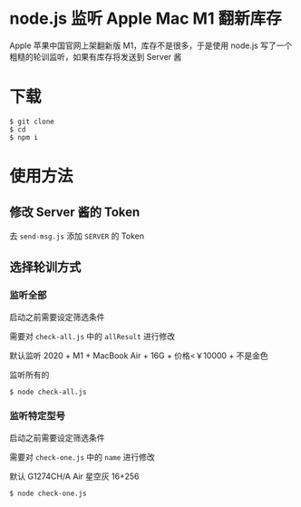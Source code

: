 # node.js 监听 Apple Mac M1 翻新库存

Apple 苹果中国官网上架翻新版 M1，库存不是很多，于是使用 node.js 写了一个粗糙的轮训监听，如果有库存将发送到 Server 酱

# 下载
```shell
$ git clone 
$ cd 
$ npm i
```

# 使用方法

## 修改 Server 酱的 Token

去 `send-msg.js` 添加 `SERVER` 的 Token

## 选择轮训方式

### 监听全部
启动之前需要设定筛选条件

需要对 `check-all.js` 中的 `allResult` 进行修改

默认监听 2020 + M1 + MacBook Air + 16G + 价格<￥10000 + 不是金色

监听所有的

```shell
$ node check-all.js
```


### 监听特定型号
启动之前需要设定筛选条件

需要对 `check-one.js` 中的 `name` 进行修改

默认 G1274CH/A Air 星空灰 16+256

```shell
$ node check-one.js
```
